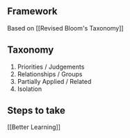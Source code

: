 
Framework
---
Based on [[Revised Bloom's Taxonomy]]


Taxonomy
---
1. Priorities / Judgements
2. Relationships / Groups
3. Partially Applied / Related
4. Isolation


Steps to take
---
[[Better Learning]]



